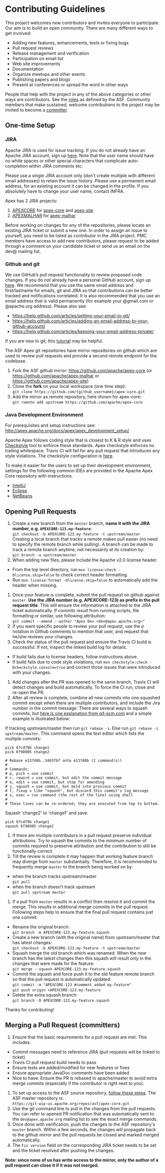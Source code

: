 # Contributing Guidelines

This project welcomes new contributors and invites everyone to participate. Our aim is to build an open community. There are many different ways to get involved:

* Adding new features, enhancements, tests or fixing bugs
* Pull request reviews
* Release management and verification
* Participation on email list
* Web site improvements
* Documentation
* Organize meetups and other events
* Publishing papers and blogs
* Present at conferences or spread the word in other ways

People that help with the project in any of the above categories or other ways are contributors. See the [roles](http://www.apache.org/foundation/how-it-works.html#roles) as defined by the ASF. Community members that make sustained, welcome contributions to the project may be invited to become a [committer](/people.html). 

## One-time Setup

### JIRA

Apache JIRA is used for issue tracking. If you do not already have an Apache JIRA account, sign up [here](https://issues.apache.org/jira/). Note that the user name should have no white spaces or other special characters that complicate auto-completion within JIRA comments etc. 

Please use a single JIRA account only (don't create multiple with different email addresses) to retain the issue history. Please use a permanent email address, for an existing account it can be changed in the profile. If you absolutely have to change your user name, contact INFRA.

Apex has 2 JIRA projects:

1. [APEXCORE](https://issues.apache.org/jira/browse/APEXCORE/) for [apex-core](https://github.com/apache/apex-core) and [apex-site](https://github.com/apache/apex-site)
2. [APEXMALHAR](https://issues.apache.org/jira/browse/APEXMALHAR/) for [apex-malhar](https://github.com/apache/apex-malhar)

Before working on changes for any of the repositories, please locate an existing JIRA ticket or submit a new one. In order to assign an issue to yourself, you need to be listed as contributor in the JIRA project. PMC members have access to add new contributors, please request to be added through a comment on your candidate ticket or send us an email on the dev@ mailing list.

### Github and git

We use GitHub’s pull request functionality to review proposed code changes. If you do not already have a personal GitHub account, sign up [here](https://github.com/join). We recommend that you use the same email address and first/lastname for emails, git and JIRA so that contributions can be better tracked and notifications correlated. It is also recommended that you use an email address that is valid permanently (for example your @gmail.com or @apache.org address). Please also see:

* https://help.github.com/articles/setting-your-email-in-git/
* https://help.github.com/articles/adding-an-email-address-to-your-github-account/
* https://help.github.com/articles/keeping-your-email-address-private/

If you are new to git, this [tutorial](https://try.github.io/) may be helpful.

The ASF Apex git repositories have mirror repositories on github which are used to review pull requests and provide a second remote endpoint for the codebase.

1. Fork the ASF github mirror: https://github.com/apache/apex-core (or https://github.com/apache/apex-malhar or https://github.com/apache/apex-site) 
1. Clone the **fork** on your local workspace (one time step):<br/>
   `git clone https://github.com/{github_username}/apex-core.git`
1. Add the mirror as remote repository, here shown for apex-core:<br/>
   `git remote add upstream https://github.com/apache/apex-core`

### Java Development Environment

For prerequisites and setup instructions see: http://apex.apache.org/docs/apex/apex_development_setup/

Apache Apex follows coding style that is closest to K & R style and uses [Checkstyle](http://checkstyle.sourceforge.net/) tool to enforce these standards. Apex checkstyle enforces no trailing whitespace. Travis CI will fail for any pull request that introduces any style violations. The checkstyle configuration is [here](https://github.com/apache/apex-core/blob/master/codestyle-config/src/main/resources/apex_checks.xml).

To make it easier for the users to set up their development environment, settings for the following common IDEs are provided in the Apache Apex Core repository with instructions.
 - [IntelliJ](https://github.com/apache/apex-core/tree/master/misc/ide-templates/intellij)
 - [Eclipse](https://github.com/apache/apex-core/tree/master/misc/ide-templates/eclipse)
 - [NetBeans](https://github.com/apache/apex-core/tree/master/misc/ide-templates/netbeans)

## Opening Pull Requests

1. Create a new branch from the `master` branch, **name it with the JIRA number, e.g. `APEXCORE-123.my-feature`**:<br/>
`git checkout -b APEXCORE-123.my-feature -t upstream/master`<br/>
Creating a local branch that tracks a remote makes pull easier (no need to specify the remote branch while pulling). A branch can be made to track a remote branch anytime, not necessarily at its creation by:<br/>
`git branch -u upstream/master`
1. When adding new files, please include the Apache v2.0 license header.
  - From the top level directory, run `mvn license:check -Dlicense.skip=false` to check correct header formatting.
  - Run `mvn license:format -Dlicense.skip=false` to automatically add the header when missing.
1. Once your feature is complete, submit the pull request on github against `master`. **Use the JIRA number (e.g. APEXCORE-123) as prefix in the pull request title**. This will ensure the information is attached to the JIRA ticket automatically. If commits result from running scripts, file formatting or similar, use following attribution:<br/>
  `git commit --amend --author "Apex Dev <dev@apex.apache.org>"`
1. If you want specific people to review your pull request, use the `@` notation in Github comments to mention that user, and request that he/she reviews your changes.
1. Check the status of the pull request and ensure the Travis CI build is successful. If not, inspect the linked build log for details.
  - If build fails due to license headers, follow instructions above.
  - If build fails due to code style violations, run `mvn checkstyle:check -Dcheckstyle.console=true` and correct those issues that were introduced with your changes. 
1. Add changes after the PR was opened to the same branch, Travis CI will detect changes and build automatically. To force the CI run, close and re-open the PR.
1. After all review is complete, combine all new commits into one squashed commit except when there are multiple contributors, and include the Jira number in the commit message. There are several ways to squash commits, but [here is one explanation from git-scm.com](https://git-scm.com/book/en/v2/Git-Tools-Rewriting-History#Squashing-Commits) and a simple example is illustrated below:

  If tracking upstream/master then run `git rebase -i`. Else run `git rebase -i upstream/master`.
  This command opens the text editor which lists the multiple commits:

  ```
  pick 67cd79b change1
  pick 6f98905 change2

  # Rebase e13748b..3463fbf onto e13748b (2 command(s))
  #
  # Commands:
  # p, pick = use commit
  # r, reword = use commit, but edit the commit message
  # e, edit = use commit, but stop for amending
  # s, squash = use commit, but meld into previous commit
  # f, fixup = like "squash", but discard this commit's log message
  # x, exec = run command (the rest of the line) using shell
  #
  # These lines can be re-ordered; they are executed from top to bottom.
  ```
  Squash 'change2' to 'change1' and save.

  ```
  pick 67cd79b change1
  squash 6f98905 change2
  ```
1. If there are multiple contributors in a pull request preserve individual attributions. Try to squash the commits to the minimum number of commits required to preserve attribution and the contribution to still be functionally correct.
1. Till the review is complete it may happen that working feature branch may diverge from `master` substantially. Therefore, it is recommended to frequently merge `master` to the branch being worked on by:
  * when the branch tracks upstream/master  
  `git pull`
  * when the branch doesn't track upstream  
  `git pull upstream master`
1. If a pull from `master` results in a conflict then resolve it and commit the merge. This results in additional merge commits in the pull request. Following steps help to ensure that the final pull request contains just one commit:
  * Rename the original branch:  
  `git branch -m APEXCORE-123.my-feature.squash`
  * Create a new branch (with the original name) from upstream/master that has latest changes:   
  `git checkout -b APEXCORE-123.my-feature -t upstream/master`
  * Squash merge the old branch which was renamed. When the new branch has the latest changes then this squash will result only in the changes that were made for the feature:  
  `git merge --squash APEXCORE-123.my-feature.squash`
  * Commit the squash and force push it to the old feature remote branch so that the pull request is automatically updated:    
  `git commit -m "APEXCORE-123 #comment added my-feature" `  
  `git push origin +APEXCORE-123.my-feature`
  * Delete the extra squash branch:  
  `git branch -D APEXCORE-123.my-feature.squash`

Thanks for contributing!

## Merging a Pull Request (committers)

1. Ensure that the basic requirements for a pull request are met. This includes:
  - Commit messages need to reference JIRA (pull requests will be linked to ticket)
  - Travis CI pull request build needs to pass
  - Ensure tests are added/modified for new features or fixes
  - Ensure appropriate JavaDoc comments have been added
  - Nice to have: Ensure the PR is rebased to apache/master to avoid extra merge commits (especially if the contributor is right next to you).
1. To set up access to the ASF source repository, [follow these steps](https://git-wip-us.apache.org/#committers-getting-started). The ASF master repository is:<br/>
   `https://git-wip-us.apache.org/repos/asf/apex-core.git`
1. Use the git command line to pull in the changes from the pull requests. You can refer to opened PR notification that was automatically sent to the `dev@apex.apache.org` mailing list to see the exact merge commands.
1. Once done with verification, push the changes to the ASF repository's `master` branch. Within a few
seconds, the changes will propagate back to the github mirror and the pull requests be closed and marked merged automatically.
1. The `Fix version` field on the corresponding JIRA ticket needs to be set and the ticket resolved after pushing the changes.

**Note: since none of us has write access to the mirror, only the author of a pull request can close it if it was not merged.**
